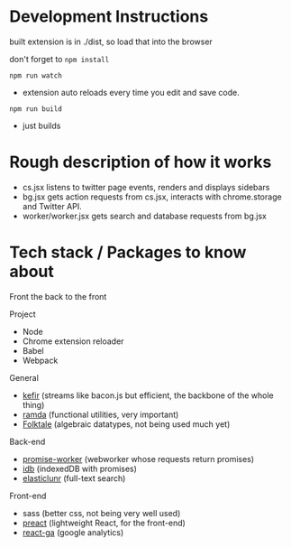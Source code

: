 # Development Instructions
built extension is in ./dist, so load that into the browser

don't forget to `npm install`

`npm run watch`
- extension auto reloads every time you edit and save code.

`npm run build`
- just builds

# Rough description of how it works
- cs.jsx listens to twitter page events, renders and displays sidebars
- bg.jsx gets action requests from cs.jsx, interacts with chrome.storage and Twitter API. 
- worker/worker.jsx gets search and database requests from bg.jsx 

# Tech stack / Packages to know about
Front the back to the front

Project
- Node
- Chrome extension reloader
- Babel
- Webpack

General
- [kefir](https://kefirjs.github.io/kefir/) (streams like bacon.js but efficient, the backbone of the whole thing)
- [ramda](https://ramdajs.com/) (functional utilities, very important)
- [Folktale](https://folktale.origamitower.com/) (algebraic datatypes, not being used much yet)

Back-end
- [promise-worker](https://github.com/nolanlawson/promise-worker) (webworker whose requests return promises)
- [idb](https://github.com/jakearchibald/idb) (indexedDB with promises)
- [elasticlunr](http://elasticlunr.com/) (full-text search)

Front-end
- sass (better css, not being very well used)
- [preact](https://preactjs.com/) (lightweight React, for the front-end)
- [react-ga](https://github.com/react-ga/react-ga) (google analytics)
